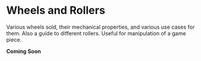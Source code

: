 # Wheels and Rollers

Various wheels sold, their mechanical properties, and various use cases for them. Also a guide to different rollers. Useful for manipulation of a game piece.

**Coming Soon**